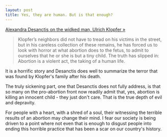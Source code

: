 ```yaml
---
layout: post
title: Yes, they are human. But is that enough? 
---
```


[Alexandra Desanctis on the widked man, Ulrich Klopfer »](https://www.nationalreview.com/2019/09/these-are-human-beings/)

> Klopfer’s neighbors did not have to tread on his victims in the street, but in his careless collection of these remains, he has forced us to look with horror at what abortion does to the fetus, to admit to ourselves that he or she is but a tiny child. The truth has slipped in: Abortion is a violent act, the taking of a human life.

It is a horrific story and Desanctis does well to summarize the terror that was found by Klopfer's family after his death.

The truly sickening part, one that Desanctis does not fully address, is that so many on the pro-abortion front now readily admit that, yes, abortion is killing an innocent child - they just don't care. That is the true depth of evil and depravity. 

For people with a heart, with a shred of a soul, their witnessing the terrible results of an abortion may change their mind. I fear our society is being driven to a point where not even that is enough to disgust people into ending this horrible practice that has been a scar on our country's history.
